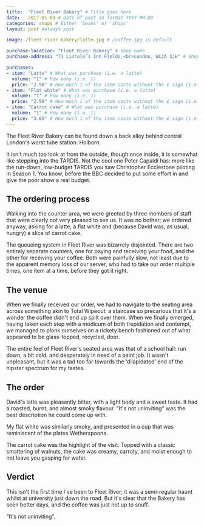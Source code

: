 ```yaml
---
title:  "Fleet River Bakery" # Title goes here
date:   2017-01-03 # Date of post in format YYYY-MM-DD 
categories: shops # Either 'beans' or 'shops'
layout: post #always post

image: /fleet-river-bakery/latte.jpg # /coffee.jpg is default

purchase-location: "Fleet River Bakery" # Shop name
purchase-address: "71 Lincoln’s Inn Fields,<br>London, WC2A 3JH" # Shop address

purchases:
- item: "Latte" # What was purchase (i.e. a latte)  
  volume: "1" # How many (i.e. 1)
  price: "2.90" # How much 1 of the item costs without the £ sign (i.e. 3.50)
- item: "Flat white" # What was purchase (i.e. a latte)  
  volume: "1" # How many (i.e. 1)
  price: "2.90" # How much 1 of the item costs without the £ sign (i.e. 3.50)
- item: "Carrot cake" # What was purchase (i.e. a latte)  
  volume: "1" # How many (i.e. 1)
  price: "3.60" # How much 1 of the item costs without the £ sign (i.e. 3.50)
---
```


The Fleet River Bakery can be found down a back alley behind central London's worst tube station: Holborn. 

It isn't much too look at from the outside, though once inside, it is somewhat like stepping into the TARDIS. Not the cool one Peter Capaldi has: more like the run-down, low-budget TARDIS you saw Christopher Ecclestone piloting in Season 1. You know, before the BBC decided to put some effort in and give the poor show a real budget.

## The ordering process

Walking into the counter area, we were greeted by three members of staff that were clearly not very pleased to see us. It was no bother; we ordered anyway, asking for a latte, a flat white and (because David was, as usual, hungry) a slice of carrot cake.

The queueing system in Fleet River was bizarrely disjointed. There are two entirely separate counters, one for paying and receiving your food, and the other for receiving your coffee. Both were painfully slow, not least due to the apparent memory loss of our server, who had to take our order multiple times, one item at a time, before they got it right.

## The venue

When we finally received our order, we had to navigate to the seating area across something akin to Total Wipeout: a staircase so precarious that it's a wonder the coffee didn't end up spilt over them. When we finally emerged, having taken each step with a modicum of both trepidation and contempt, we managed to plonk ourselves on a rickety bench fashioned out of what appeared to be glass-topped, recycled, door. 

The entire feel of Fleet River's seated area was that of a school hall: run down, a bit cold, and desperately in need of a paint job. It wasn't unpleasant, but it was a tad too far towards the ‘dilapidated’ end of the hipster spectrum for my tastes.

## The order

David's latte was pleasantly bitter, with a light body and a sweet taste. It had a roasted, burnt, and almost smoky flavour. "It's not uninviting" was the best description he could come up with.

My flat white was similarly smoky, and presented in a cup that was reminiscent of the plates Wetherspoons. 

The carrot cake was the highlight of the visit. Topped with a classic smattering of walnuts, the cake was creamy, carroty, and moist enough to not leave you gasping for water.

## Verdict

This isn't the first time I've been to Fleet River; it was a semi-regular haunt whilst at university just down the road. But it's clear that the Bakery has seen better days, and the coffee was just not up to snuff. 

"It's not uninviting".